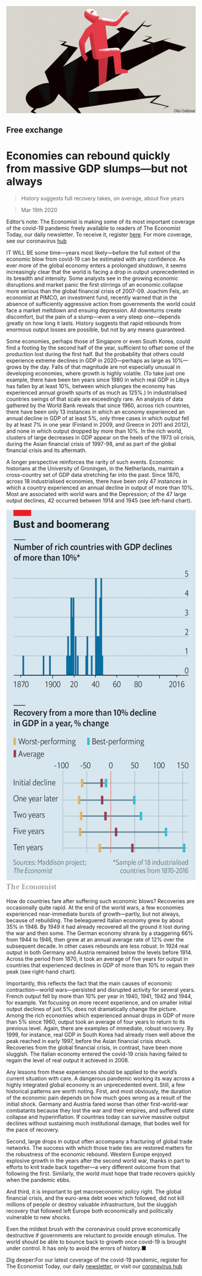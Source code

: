 ![](./images/20200321_FND000_0.jpg)

## Free exchange

# Economies can rebound quickly from massive GDP slumps—but not always

> History suggests full recovery takes, on average, about five years

> Mar 19th 2020

Editor’s note: The Economist is making some of its most important coverage of the covid-19 pandemic freely available to readers of The Economist Today, our daily newsletter. To receive it, register [here](https://www.economist.com//newslettersignup). For more coverage, see our coronavirus [hub](https://www.economist.com//coronavirus)

IT WILL BE some time—years most likely—before the full extent of the economic blow from covid-19 can be estimated with any confidence. As ever more of the global economy enters a prolonged shutdown, it seems increasingly clear that the world is facing a drop in output unprecedented in its breadth and intensity. Some analysts see in the growing economic disruptions and market panic the first stirrings of an economic collapse more serious than the global financial crisis of 2007-09. Joachim Fels, an economist at PIMCO, an investment fund, recently warned that in the absence of sufficiently aggressive action from governments the world could face a market meltdown and ensuing depression. All downturns create discomfort, but the pain of a slump—even a very steep one—depends greatly on how long it lasts. History suggests that rapid rebounds from enormous output losses are possible, but not by any means guaranteed.

Some economies, perhaps those of Singapore or even South Korea, could find a footing by the second half of the year, sufficient to offset some of the production lost during the first half. But the probability that others could experience extreme declines in GDP in 2020—perhaps as large as 10%—grows by the day. Falls of that magnitude are not especially unusual in developing economies, where growth is highly volatile. (To take just one example, there have been ten years since 1980 in which real GDP in Libya has fallen by at least 10%, between which plunges the economy has experienced annual growth spurts of as much as 125%.) In industrialised countries swings of that scale are exceedingly rare. An analysis of data gathered by the World Bank reveals that since 1960, across rich countries, there have been only 13 instances in which an economy experienced an annual decline in GDP of at least 5%, only three cases in which output fell by at least 7% in one year (Finland in 2009, and Greece in 2011 and 2012), and none in which output dropped by more than 10%. In the rich world, clusters of large decreases in GDP appear on the heels of the 1973 oil crisis, during the Asian financial crisis of 1997-98, and as part of the global financial crisis and its aftermath.

A longer perspective reinforces the rarity of such events. Economic historians at the University of Groningen, in the Netherlands, maintain a cross-country set of GDP data stretching far into the past. Since 1870, across 18 industrialised economies, there have been only 47 instances in which a country experienced an annual decline in output of more than 10%. Most are associated with world wars and the Depression; of the 47 large output declines, 42 occurred between 1914 and 1945 (see left-hand chart).

![](./images/20200321_FNC787_0.png)

How do countries fare after suffering such economic blows? Recoveries are occasionally quite rapid. At the end of the world wars, a few economies experienced near-immediate bursts of growth—partly, but not always, because of rebuilding. The beleaguered Italian economy grew by about 35% in 1946. By 1949 it had already recovered all the ground it lost during the war and then some. The German economy shrank by a staggering 66% from 1944 to 1946, then grew at an annual average rate of 12% over the subsequent decade. In other cases rebounds are less robust. In 1924 real output in both Germany and Austria remained below the levels before 1914. Across the period from 1870, it took an average of five years for output in countries that experienced declines in GDP of more than 10% to regain their peak (see right-hand chart).

Importantly, this reflects the fact that the main causes of economic contraction—world wars—persisted and disrupted activity for several years. French output fell by more than 10% per year in 1940, 1941, 1942 and 1944, for example. Yet focusing on more recent experience, and on smaller initial output declines of just 5%, does not dramatically change the picture. Among the rich economies which experienced annual drops in GDP of more than 5% since 1960, output took an average of four years to return to its previous level. Again, there are examples of immediate, robust recovery. By 1999, for instance, real GDP in South Korea had already risen well above the peak reached in early 1997, before the Asian financial crisis struck. Recoveries from the global financial crisis, in contrast, have been more sluggish. The Italian economy entered the covid-19 crisis having failed to regain the level of real output it achieved in 2008.

Any lessons from these experiences should be applied to the world’s current situation with care. A dangerous pandemic working its way across a highly integrated global economy is an unprecedented event. Still, a few historical patterns are worth noting. First, and most obviously, the duration of the economic pain depends on how much goes wrong as a result of the initial shock. Germany and Austria fared worse than other first-world-war combatants because they lost the war and their empires, and suffered state collapse and hyperinflation. If countries today can survive massive output declines without sustaining much institutional damage, that bodes well for the pace of recovery.

Second, large drops in output often accompany a fracturing of global trade networks. The success with which those trade ties are restored matters for the robustness of the economic rebound. Western Europe enjoyed explosive growth in the years after the second world war, thanks in part to efforts to knit trade back together—a very different outcome from that following the first. Similarly, the world must hope that trade recovers quickly when the pandemic ebbs.

And third, it is important to get macroeconomic policy right. The global financial crisis, and the euro-area debt woes which followed, did not kill millions of people or destroy valuable infrastructure, but the sluggish recovery that followed left Europe both economically and politically vulnerable to new shocks.

Even the mildest brush with the coronavirus could prove economically destructive if governments are reluctant to provide enough stimulus. The world should be able to bounce back to growth once covid-19 is brought under control. It has only to avoid the errors of history.■

Dig deeper:For our latest coverage of the covid-19 pandemic, register for The Economist Today, our daily [newsletter](https://www.economist.com//newslettersignup), or visit our [coronavirus hub](https://www.economist.com//coronavirus)